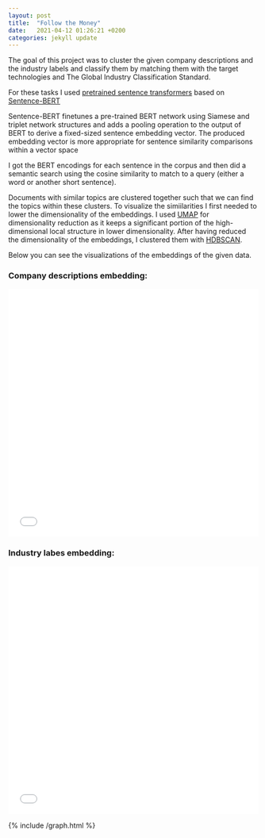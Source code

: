 ```yaml
---
layout: post
title:  "Follow the Money"
date:   2021-04-12 01:26:21 +0200
categories: jekyll update
---
```

The goal of this project was to cluster the given company descriptions and the industry labels and classify them by matching them with the target technologies and The Global Industry Classification Standard.

For these tasks I used [pretrained sentence transformers](https://www.sbert.net/index.html) based on [Sentence-BERT](https://arxiv.org/pdf/1908.10084.pdf)

Sentence-BERT finetunes a pre-trained BERT network using Siamese and triplet network structures and adds a pooling operation to the output of BERT to derive a fixed-sized sentence embedding vector. The produced embedding vector is more appropriate for sentence similarity comparisons within a vector space

I got the BERT encodings for each sentence in the corpus and then did a semantic search using the cosine similarity to match to a query (either a word or another short sentence).

Documents with similar topics are clustered together such that we can find the topics within these clusters. To visualize the simiilarities I first needed to lower the dimensionality of the embeddings. I used [UMAP](https://umap-learn.readthedocs.io/en/latest/index.html) for dimensionality reduction as it keeps a significant portion of the high-dimensional local structure in lower dimensionality. After having reduced the dimensionality of the embeddings, I  clustered them  with [HDBSCAN](https://hdbscan.readthedocs.io/en/latest/index.html).

Below you can see the visualizations of the embeddings of the given data.

### Company descriptions embedding:

<iframe src="/assets/graphdesc.html" sandbox="allow-same-origin allow-scripts" width="100%" height="500" scrolling="no" seamless="seamless" frameborder="0"> </iframe>

### Industry labes embedding:

<iframe src="/assets/graphind.html"
sandbox="allow-same-origin allow-scripts"
width="100%"
height="500"
scrolling="no"
seamless="seamless"
frameborder="0">
</iframe>


{% include /graph.html %}

